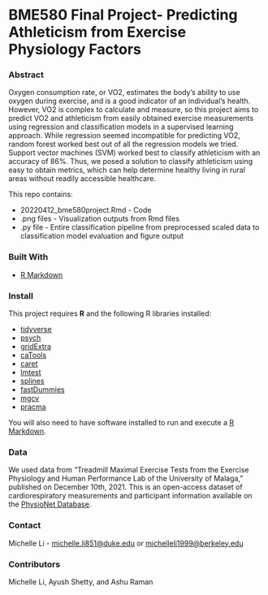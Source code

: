 # BME580 Final Project- Predicting Athleticism from Exercise Physiology Factors

### Abstract 
Oxygen consumption rate, or VO2, estimates the body’s ability to use oxygen during exercise, and is a good indicator of an individual’s health. However, VO2 is complex to calculate and measure, so this project aims to predict VO2 and athleticism from easily obtained exercise measurements using regression and classification models in a supervised learning approach. While regression seemed incompatible for predicting VO2, random forest worked best out of all the regression models we tried. Support vector machines (SVM) worked best to classify athleticism with an accuracy of 86%. Thus, we posed a solution to classify athleticism using easy to obtain metrics, which can help determine healthy living in rural areas without readily accessible healthcare. 

This repo contains: 

* 20220412_bme580project.Rmd - Code 
* .png files - Visualization outputs from Rmd files 
* .py file - Entire classification pipeline from preprocessed scaled data to classification model evaluation and figure output

### Built With

* [R Markdown](https://rmarkdown.rstudio.com/)

### Install

This project requires **R** and the following R libraries installed:

- [tidyverse](https://www.tidyverse.org/)
- [psych](https://cran.r-project.org/web/packages/psych/index.html)
- [gridExtra](https://cran.r-project.org/web/packages/gridExtra/index.html)
- [caTools](https://cran.r-project.org/web/packages/caTools/index.html)
- [caret](https://cran.r-project.org/web/packages/caret/index.html)
- [lmtest](https://cran.r-project.org/web/packages/lmtest/index.html)
- [splines](https://www.rdocumentation.org/packages/splines/versions/3.6.2)
- [fastDummies](https://cran.r-project.org/web/packages/fastDummies/fastDummies.pdf)
- [mgcv](https://cran.r-project.org/web/packages/mgcv/index.html)
- [pracma](https://cran.r-project.org/web/packages/pracma/index.html)

You will also need to have software installed to run and execute a [R Markdown](https://www.rstudio.com/products/rstudio/download/).

### Data

We used data from “Treadmill Maximal Exercise Tests from the Exercise Physiology and Human Performance Lab of the University of Malaga,” published on December 10th, 2021. This is an open-access dataset of cardiorespiratory measurements and participant information available on the [PhysioNet Database](https://physionet.org/content/treadmill-exercise-cardioresp/1.0.1/).

### Contact
Michelle Li - michelle.li851@duke.edu or michelleli1999@berkeley.edu

### Contributors
Michelle Li, Ayush Shetty, and Ashu Raman
